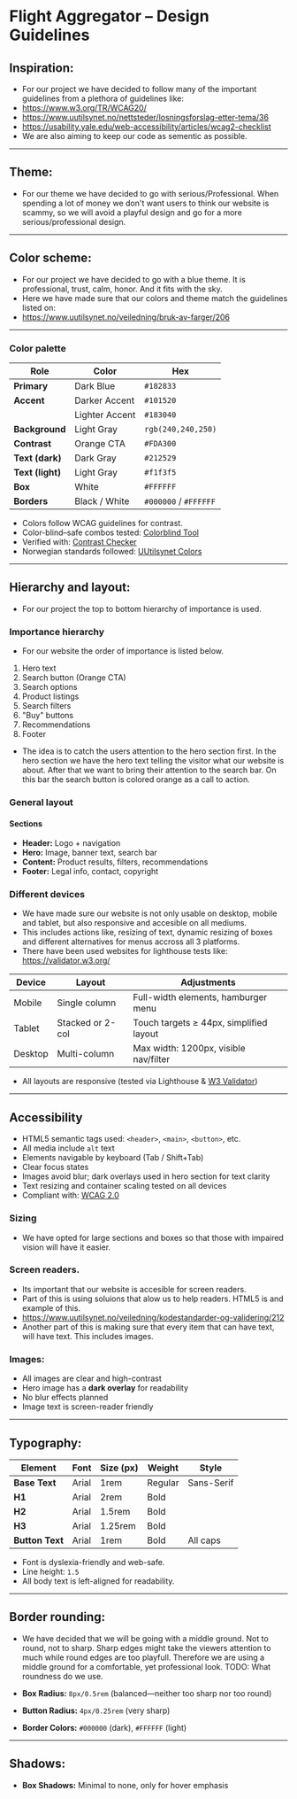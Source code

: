 # Flight Aggregator – Design Guidelines

## Inspiration:
- For our project we have decided to follow many of the important guidelines from a plethora of guidelines like:
- https://www.w3.org/TR/WCAG20/ 
- https://www.uutilsynet.no/nettsteder/losningsforslag-etter-tema/36
- https://usability.yale.edu/web-accessibility/articles/wcag2-checklist
- We are also aiming to keep our code as sementic as possible.

---

## Theme: 
- For our theme we have decided to go with serious/Professional. When spending a lot of money we don't want users to think our website is scammy, so we will avoid a playful design and go for a more serious/professional design.

---

## Color scheme:
- For our project we have decided to go with a blue theme. It is professional, trust, calm, honor. And it fits with the sky.
- Here we have made sure that our colors and theme match the guidelines listed on:
- https://www.uutilsynet.no/veiledning/bruk-av-farger/206 

---

### Color palette

| Role              | Color         | Hex        |
|-------------------|---------------|------------|
| **Primary**       | Dark Blue     | `#182833`  |
| **Accent**        | Darker Accent | `#101520`  |
|                   | Lighter Accent| `#183040`  |
| **Background**    | Light Gray    | `rgb(240,240,250)` |
| **Contrast**      | Orange CTA    | `#FDA300`  |
| **Text (dark)**   | Dark Gray     | `#212529`  |
| **Text (light)**  | Light Gray    | `#f1f3f5`  |
| **Box**           | White         | `#FFFFFF`  |
| **Borders**       | Black / White | `#000000` / `#FFFFFF` |

- Colors follow WCAG guidelines for contrast.  
- Color-blind–safe combos tested: [Colorblind Tool](https://davidmathlogic.com/colorblind/#%23D81B60-%231E88E5-%23FFC107-%23004D40)  
- Verified with: [Contrast Checker](https://contrastchecker.com)  
- Norwegian standards followed: [UUtilsynet Colors](https://www.uutilsynet.no/veiledning/bruk-av-farger/206)

---

## Hierarchy and layout:

- For our project the top to bottom hierarchy of importance is used.

### Importance hierarchy
- For our website the order of importance is listed below.

1. Hero text  
2. Search button (Orange CTA)  
3. Search options  
4. Product listings  
5. Search filters  
6. "Buy" buttons  
7. Recommendations  
8. Footer

- The idea is to catch the users attention to the hero section first. In the hero section we have the hero text telling the visitor what our website is about. After that we want to bring their attention to the search bar. On this bar the search button is colored orange as a call to action. 

### General layout

#### Sections

- **Header:** Logo + navigation  
- **Hero:** Image, banner text, search bar  
- **Content:** Product results, filters, recommendations  
- **Footer:** Legal info, contact, copyright  

### Different devices
- We have made sure our website is not only usable on desktop, mobile and tablet, but also responsive and accesible on all mediums.
- This includes actions like, resizing of text, dynamic resizing of boxes and different alternatives for menus accross all 3 platforms.
- There have been used websites for lighthouse tests like: https://validator.w3.org/ 

| Device   | Layout          | Adjustments                             |
|----------|------------------|-----------------------------------------|
| Mobile   | Single column     | Full-width elements, hamburger menu     |
| Tablet   | Stacked or 2-col  | Touch targets ≥ 44px, simplified layout |
| Desktop  | Multi-column      | Max width: 1200px, visible nav/filter   |

- All layouts are responsive (tested via Lighthouse & [W3 Validator](https://validator.w3.org/)) 

---

## Accessibility

- HTML5 semantic tags used: `<header>`, `<main>`, `<button>`, etc.  
- All media include `alt` text  
- Elements navigable by keyboard (Tab / Shift+Tab)  
- Clear focus states  
- Images avoid blur; dark overlays used in hero section for text clarity  
- Text resizing and container scaling tested on all devices  
- Compliant with: [WCAG 2.0](https://www.w3.org/TR/WCAG20/)

### Sizing
- We have opted for large sections and boxes so that those with impaired vision will have it easier. 

### Screen readers.
- Its important that our website is accesible for screen readers.
- Part of this is using soluions that alow us to help readers. HTML5 is and example of this.
- https://www.uutilsynet.no/veiledning/kodestandarder-og-validering/212
- Another part of this is making sure that every item that can have text, will have text. This includes images. 

### Images:
- All images are clear and high-contrast  
- Hero image has a **dark overlay** for readability  
- No blur effects planned  
- Image text is screen-reader friendly  


---

## Typography:

| Element         | Font     | Size (px) | Weight | Style        |
|-----------------|----------|-----------|--------|--------------|
| **Base Text**   | Arial    | 1rem      | Regular| Sans-Serif   |
| **H1**          | Arial    | 2rem      | Bold   |              |
| **H2**          | Arial    | 1.5rem    | Bold   |              |
| **H3**          | Arial    | 1.25rem   | Bold   |              |
| **Button Text** | Arial    | 1rem      | Bold   | All caps     |

- Font is dyslexia-friendly and web-safe.
- Line height: `1.5`
- All body text is left-aligned for readability.

---

## Border rounding:
- We have decided that we will be going with a middle ground. Not to round, not to sharp. Sharp edges might take the viewers attention to much while round edges are too playfull. Therefore we are using a middle ground for a comfortable, yet professional look. TODO: What roundness do we use.

- **Box Radius:** `8px/0.5rem` (balanced—neither too sharp nor too round)  
- **Button Radius:** `4px/0.25rem` (very sharp)  
- **Border Colors:** `#000000` (dark), `#FFFFFF` (light)  

---

## Shadows:

- **Box Shadows:** Minimal to none, only for hover emphasis
